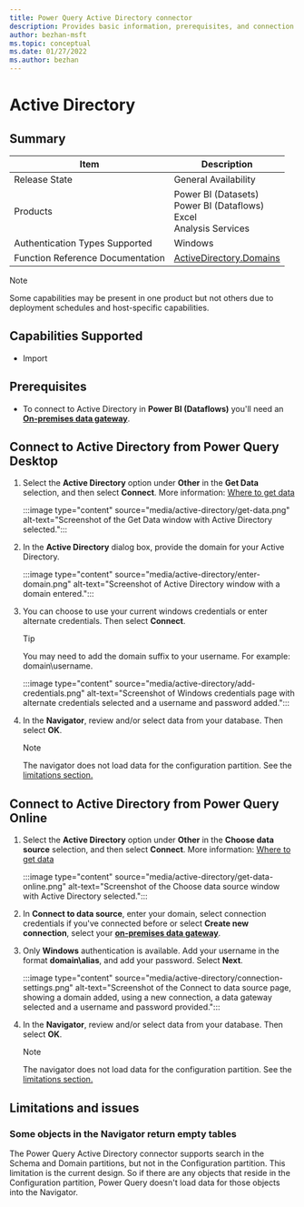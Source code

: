 ```yaml
---
title: Power Query Active Directory connector
description: Provides basic information, prerequisites, and connection instructions, along with troubleshooting information for the Active Directory connector.
author: bezhan-msft
ms.topic: conceptual
ms.date: 01/27/2022
ms.author: bezhan
---
```


# Active Directory

## Summary

| Item | Description |
| ---- | ----------- |
| Release State | General Availability |
| Products | Power BI (Datasets)<br/>Power BI (Dataflows)<br/>Excel<br/>Analysis Services |
| Authentication Types Supported | Windows |
| Function Reference Documentation | [ActiveDirectory.Domains](/powerquery-m/activedirectory-domains) |

>[!Note]
> Some capabilities may be present in one product but not others due to deployment schedules and host-specific capabilities.

## Capabilities Supported

* Import

## Prerequisites

* To connect to Active Directory in **Power BI (Dataflows)** you'll need an [**On-premises data gateway**](using-dataflows-with-on-premises-data.md).

## Connect to Active Directory from Power Query Desktop

1. Select the **Active Directory** option under **Other** in the **Get Data** selection, and then select **Connect**. More information: [Where to get data](../where-to-get-data.md)

    :::image type="content" source="media/active-directory/get-data.png" alt-text="Screenshot of the Get Data window with Active Directory selected.":::

1. In the **Active Directory** dialog box, provide the domain for your Active Directory.

    :::image type="content" source="media/active-directory/enter-domain.png" alt-text="Screenshot of Active Directory window with a domain entered.":::

1. You can choose to use your current windows credentials or enter alternate credentials. Then select **Connect**.

    >[!TIP]
    >You may need to add the domain suffix to your username. For example: domain\username.

    :::image type="content" source="media/active-directory/add-credentials.png" alt-text="Screenshot of Windows credentials page with alternate credentials selected and a username and password added.":::

1. In the **Navigator**, review and/or select data from your database. Then select **OK**.
    >[!NOTE]
    > The navigator does not load data for the configuration partition. See the [limitations section.](#limitations-and-issues)

## Connect to Active Directory from Power Query Online

1. Select the **Active Directory** option under **Other** in the **Choose data source** selection, and then select **Connect**. More information: [Where to get data](../where-to-get-data.md)

    :::image type="content" source="media/active-directory/get-data-online.png" alt-text="Screenshot of the Choose data source window with Active Directory selected.":::

1. In **Connect to data source**, enter your domain, select connection credentials if you've connected before or select **Create new connection**, select your [**on-premises data gateway**](using-dataflows-with-on-premises-data.md).

1. Only **Windows** authentication is available. Add your username in the format **domain\alias**, and add your password. Select **Next**.

    :::image type="content" source="media/active-directory/connection-settings.png" alt-text="Screenshot of the Connect to data source page, showing a domain added, using a new connection, a data gateway selected and a username and password provided.":::

1. In the **Navigator**, review and/or select data from your database. Then select **OK**.
    >[!NOTE]
    > The navigator does not load data for the configuration partition. See the [limitations section.](#limitations-and-issues)

## Limitations and issues

### Some objects in the Navigator return empty tables

The Power Query Active Directory connector supports search in the Schema and Domain partitions, but not in the Configuration partition. This limitation is the current design. So if there are any objects that reside in the Configuration partition, Power Query doesn't load data for those objects into the Navigator.
